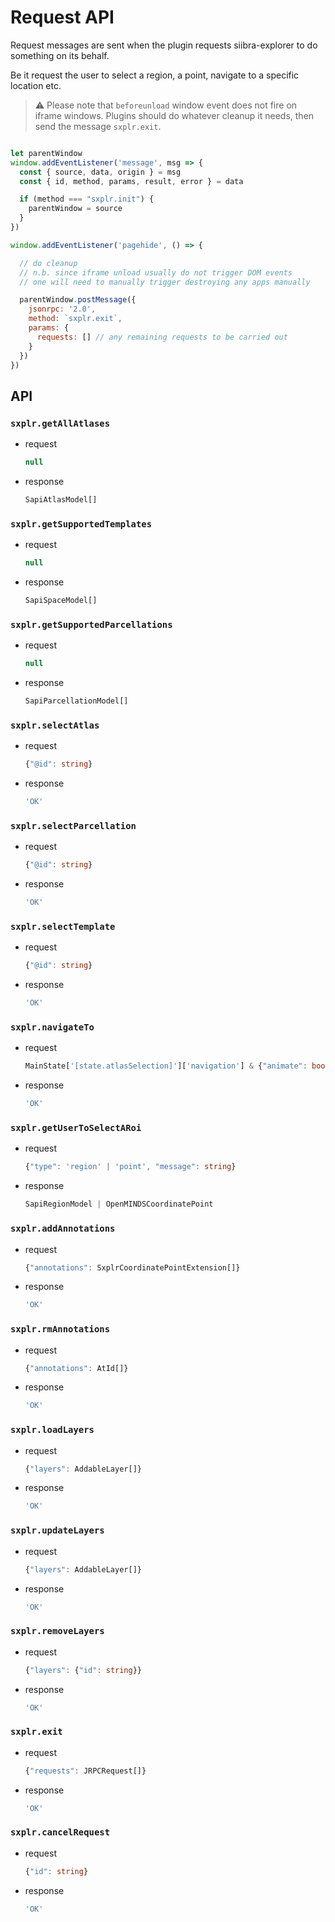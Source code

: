 # Request API

Request  messages are sent when the plugin requests siibra-explorer to do something on its behalf.

Be it request the user to select a region, a point, navigate to a specific location etc. 

> :warning: Please note that `beforeunload` window event does not fire on iframe windows. Plugins should do whatever cleanup it needs, then send the message `sxplr.exit`. 

```javascript

let parentWindow
window.addEventListener('message', msg => {
  const { source, data, origin } = msg
  const { id, method, params, result, error } = data

  if (method === "sxplr.init") {
    parentWindow = source
  }
})

window.addEventListener('pagehide', () => {

  // do cleanup
  // n.b. since iframe unload usually do not trigger DOM events
  // one will need to manually trigger destroying any apps manually

  parentWindow.postMessage({
    jsonrpc: '2.0',
    method: `sxplr.exit`,
    params: {
      requests: [] // any remaining requests to be carried out
    }
  })
})
```

<!-- the API reference below are auto generated by generateTypes.js  -->
<!-- do not edit, as the edit will be overwritten by the auto generation -->

## API
### `sxplr.getAllAtlases`

- request

  ```ts
  null
  ```

- response

  ```ts
  SapiAtlasModel[]
  ```


### `sxplr.getSupportedTemplates`

- request

  ```ts
  null
  ```

- response

  ```ts
  SapiSpaceModel[]
  ```


### `sxplr.getSupportedParcellations`

- request

  ```ts
  null
  ```

- response

  ```ts
  SapiParcellationModel[]
  ```


### `sxplr.selectAtlas`

- request

  ```ts
  {"@id": string}
  ```

- response

  ```ts
  'OK'
  ```


### `sxplr.selectParcellation`

- request

  ```ts
  {"@id": string}
  ```

- response

  ```ts
  'OK'
  ```


### `sxplr.selectTemplate`

- request

  ```ts
  {"@id": string}
  ```

- response

  ```ts
  'OK'
  ```


### `sxplr.navigateTo`

- request

  ```ts
  MainState['[state.atlasSelection]']['navigation'] & {"animate": boolean}
  ```

- response

  ```ts
  'OK'
  ```


### `sxplr.getUserToSelectARoi`

- request

  ```ts
  {"type": 'region' | 'point', "message": string}
  ```

- response

  ```ts
  SapiRegionModel | OpenMINDSCoordinatePoint
  ```


### `sxplr.addAnnotations`

- request

  ```ts
  {"annotations": SxplrCoordinatePointExtension[]}
  ```

- response

  ```ts
  'OK'
  ```


### `sxplr.rmAnnotations`

- request

  ```ts
  {"annotations": AtId[]}
  ```

- response

  ```ts
  'OK'
  ```


### `sxplr.loadLayers`

- request

  ```ts
  {"layers": AddableLayer[]}
  ```

- response

  ```ts
  'OK'
  ```


### `sxplr.updateLayers`

- request

  ```ts
  {"layers": AddableLayer[]}
  ```

- response

  ```ts
  'OK'
  ```


### `sxplr.removeLayers`

- request

  ```ts
  {"layers": {"id": string}}
  ```

- response

  ```ts
  'OK'
  ```


### `sxplr.exit`

- request

  ```ts
  {"requests": JRPCRequest[]}
  ```

- response

  ```ts
  'OK'
  ```


### `sxplr.cancelRequest`

- request

  ```ts
  {"id": string}
  ```

- response

  ```ts
  'OK'
  ```

